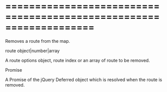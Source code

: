 <!--**
/*-------------------------------------------
    Auto-generated file. Do not modify.
-------------------------------------------

**-->
===================================================================
===================================================================

<!--shortDescription-->
Removes a route from the map.
<!--/shortDescription-->

<!--paramName1-->route<!--/paramName1-->
<!--paramType1-->object|number|array<!--/paramType1-->
<!--paramDescription1-->
A route options object, route index or an array of route to be removed.
<!--/paramDescription1-->

<!--returnType-->Promise<!--/returnType-->
<!--returnDescription-->
A Promise of the jQuery Deferred object which is resolved when the route is removed.
<!--/returnDescription-->

<!--fullDescription-->

<!--/fullDescription-->